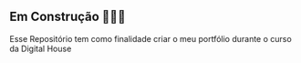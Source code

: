 ## Em Construção  👨🏼‍🔧

Esse Repositório tem como finalidade criar o meu portfólio durante o curso da Digital House
